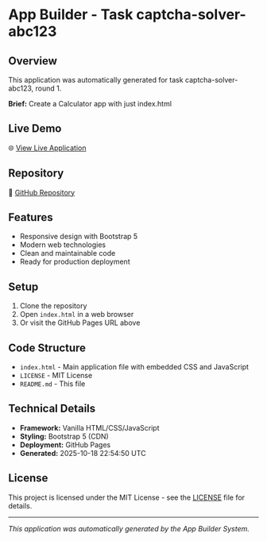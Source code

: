 # App Builder - Task captcha-solver-abc123

## Overview
This application was automatically generated for task captcha-solver-abc123, round 1.

**Brief:** Create a Calculator app with just index.html

## Live Demo
🌐 [View Live Application](https://24f1001129.github.io/app-captcha-solver-abc123/)

## Repository
📁 [GitHub Repository](https://github.com/24f1001129/app-captcha-solver-abc123)

## Features
- Responsive design with Bootstrap 5
- Modern web technologies
- Clean and maintainable code
- Ready for production deployment

## Setup
1. Clone the repository
2. Open `index.html` in a web browser
3. Or visit the GitHub Pages URL above

## Code Structure
- `index.html` - Main application file with embedded CSS and JavaScript
- `LICENSE` - MIT License
- `README.md` - This file

## Technical Details
- **Framework:** Vanilla HTML/CSS/JavaScript
- **Styling:** Bootstrap 5 (CDN)
- **Deployment:** GitHub Pages
- **Generated:** 2025-10-18 22:54:50 UTC

## License
This project is licensed under the MIT License - see the [LICENSE](LICENSE) file for details.

---
*This application was automatically generated by the App Builder System.*
